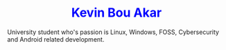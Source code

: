 <h1 class="title">Kevin Bou Akar</h1>
<p>University student who's passion is Linux, Windows, FOSS, Cybersecurity and Android related development.</p>
<style>
    h1 {
        text-align: center;
        color: blue;
    }

    p {
        font-style: "Consolas";
        font-type: italic;
    }
</style>
